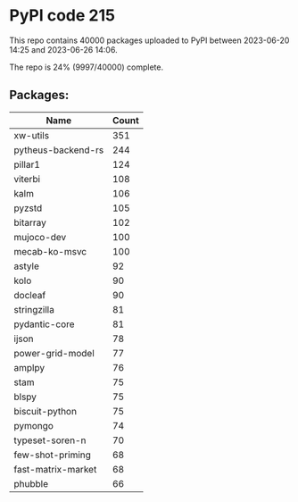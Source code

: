 # PyPI code 215

This repo contains 40000 packages uploaded to PyPI between 
2023-06-20 14:25 and 2023-06-26 14:06.

The repo is 24% (9997/40000) complete.

## Packages:

| Name  | Count |
| ----- | ----- |
| xw-utils | 351 |
| pytheus-backend-rs | 244 |
| pillar1 | 124 |
| viterbi | 108 |
| kalm | 106 |
| pyzstd | 105 |
| bitarray | 102 |
| mujoco-dev | 100 |
| mecab-ko-msvc | 100 |
| astyle | 92 |
| kolo | 90 |
| docleaf | 90 |
| stringzilla | 81 |
| pydantic-core | 81 |
| ijson | 78 |
| power-grid-model | 77 |
| amplpy | 76 |
| stam | 75 |
| blspy | 75 |
| biscuit-python | 75 |
| pymongo | 74 |
| typeset-soren-n | 70 |
| few-shot-priming | 68 |
| fast-matrix-market | 68 |
| phubble | 66 |



